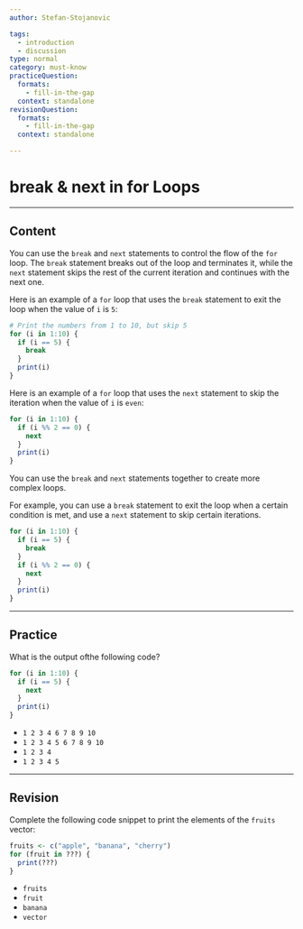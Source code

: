 ```yaml
---
author: Stefan-Stojanovic

tags:
  - introduction
  - discussion
type: normal
category: must-know
practiceQuestion:
  formats:
    - fill-in-the-gap
  context: standalone
revisionQuestion:
  formats:
    - fill-in-the-gap
  context: standalone

---
```


# break & next in for Loops

---

## Content

You can use the `break` and `next` statements to control the flow of the `for` loop. The `break` statement breaks out of the loop and terminates it, while the `next` statement skips the rest of the current iteration and continues with the next one. 

Here is an example of a `for` loop that uses the `break` statement to exit the loop when the value of `i` is `5`:

```r
# Print the numbers from 1 to 10, but skip 5
for (i in 1:10) {
  if (i == 5) {
    break
  }
  print(i)
}
```

Here is an example of a `for` loop that uses the `next` statement to skip the iteration when the value of `i` is `even`:
```r
for (i in 1:10) {
  if (i %% 2 == 0) {
    next
  }
  print(i)
}
```

You can use the `break` and ``next`` statements together to create more complex loops. 

For example, you can use a `break` statement to exit the loop when a certain condition is met, and use a ``next`` statement to skip certain iterations.
```r
for (i in 1:10) {
  if (i == 5) {
    break
  }
  if (i %% 2 == 0) {
    next
  }
  print(i)
}
```


---
## Practice

What is the output ofthe following code?

```r
for (i in 1:10) {
  if (i == 5) {
    next
  }
  print(i)
}
```

- `1 2 3 4 6 7 8 9 10`
- `1 2 3 4 5 6 7 8 9 10`
- `1 2 3 4`
- `1 2 3 4 5`

---
## Revision

Complete the following code snippet to print the elements of the `fruits` vector:

```r
fruits <- c("apple", "banana", "cherry")
for (fruit in ???) {
  print(???)
}
```


- `fruits`
- `fruit`
- `banana`
- `vector`